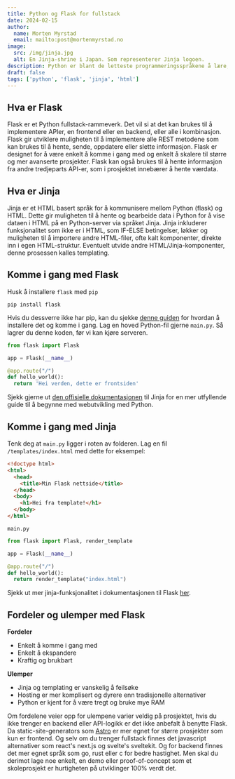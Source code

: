 ```yaml
---
title: Python og Flask for fullstack
date: 2024-02-15
author:
  name: Morten Myrstad
  email: mailto:post@mortenmyrstad.no
image:
  src: /img/jinja.jpg
  alt: En Jinja-shrine i Japan. Som representerer Jinja logoen.
description: Python er blant de letteste programmeringsspråkene å lære, og Flask er kanskje det enkleste rammeverket til Python for web-applikasjoner. Denne artikkelen får deg raskt i gang!
draft: false
tags: ['python', 'flask', 'jinja', 'html']
---
```


## Hva er Flask

Flask er et Python fullstack-rammeverk. Det vil si at det kan brukes til å implementere APIer, en frontend eller en backend, eller alle i kombinasjon. Flask gir utviklere muligheten til å implementere alle REST metodene som kan brukes til å hente, sende, oppdatere eller slette informasjon. Flask er designet for å være enkelt å komme i gang med og enkelt å skalere til større og mer avanserte prosjekter. Flask kan også brukes til å hente informasjon fra andre tredjeparts API-er, som i prosjektet innebærer å hente værdata. 

## Hva er Jinja

Jinja er et HTML basert språk for å kommunisere mellom Python (flask) og HTML. Dette gir muligheten til å hente og bearbeide data i Python for å vise dataen i HTML på en Python-server via språket Jinja. Jinja inkluderer funksjonalitet som ikke er i HTML, som IF-ELSE betingelser, løkker og muligheten til å importere andre HTML-filer, ofte kalt komponenter, direkte inn i egen HTML-struktur. Eventuelt utvide andre HTML/Jinja-komponenter, denne prosessen kalles templating. 

## Komme i gang med Flask

Husk å installere `flask` med `pip`

```
pip install flask
```

Hvis du dessverre ikke har pip, kan du sjekke [denne guiden](https://www.educative.io/answers/how-to-install-pip-on-windows) for hvordan å installere det og komme i gang. Lag en hoved Python-fil gjerne `main.py`. Så lagrer du denne koden, før vi kan kjøre serveren.

```py
from flask import Flask

app = Flask(__name__)

@app.route("/")
def hello_world():
  return 'Hei verden, dette er frontsiden'
```

Sjekk gjerne ut [den offisielle dokumentasjonen](https://jinja.palletsprojects.com/en/3.1.x/) til Jinja for en mer utfyllende guide til å begynne med webutvikling med Python.

## Komme i gang med Jinja

Tenk deg at `main.py` ligger i roten av folderen. Lag en fil `/templates/index.html` med dette for eksempel:

```html jinja
<!doctype html>
<html>
  <head>
    <title>Min Flask nettside</title>
  </head>
  <body>
    <h1>Hei fra template!</h1>
  </body>
</html>
```

`main.py`

```python
from flask import Flask, render_template

app = Flask(__name__)

@app.route("/")
def hello_world():
  return render_template("index.html")
```

Sjekk ut mer jinja-funksjonalitet i dokumentasjonen til Flask [her](https://flask.palletsprojects.com/en/3.0.x/quickstart/#rendering-templates).

## Fordeler og ulemper med Flask

**Fordeler**
 * Enkelt å komme i gang med
 * Enkelt å ekspandere
 * Kraftig og brukbart

**Ulemper**
 * Jinja og templating er vanskelig å feilsøke
 * Hosting er mer komplisert og dyrere enn tradisjonelle alternativer
 * Python er kjent for å være tregt og bruke mye RAM

Om fordelene veier opp for ulempene varier veldig på prosjektet, hvis du ikke trenger en backend eller API-logikk er det ikke anbefalt å benytte Flask. Da static-site-generators som [Astro](https://astro.build) er mer egnet for større prosjekter som kun er frontend. Og selv om du trenger fullstack finnes det javascript alternativer som react's next.js og svelte's sveltekit. Og for backend finnes det mer egnet språk som go, rust eller c for bedre hastighet. Men skal du derimot lage noe enkelt, en demo eller proof-of-concept som et skoleprosjekt er hurtigheten på utviklinger 100% verdt det.